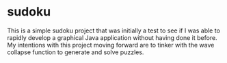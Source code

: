 # sudoku
This is a simple sudoku project that was initially a test to see if I was able to rapidly develop a graphical Java application without having done it before. 
My intentions with this project moving forward are to tinker with the wave collapse function to generate and solve puzzles.
